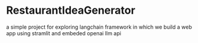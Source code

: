 # RestaurantIdeaGenerator
a simple project for exploring langchain framework in which we build a web app using stramlit and embeded openai llm api

